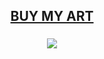 <h2 align="center"><a href="https://www.redbubble.com/people/kaulmeartman/shop?asc=u">BUY MY ART</a></h2>
<h3 align="center"><img src="https://media.giphy.com/media/fE32ZJgwTysQo/giphy.gif"></h3>

<!--
**aryakaul/aryakaul** is a ✨ _special_ ✨ repository because its `README.md` (this file) appears on your GitHub profile.

Here are some ideas to get you started:

- 🔭 I’m currently working on ...
- 🌱 I’m currently learning ...
- 👯 I’m looking to collaborate on ...
- 🤔 I’m looking for help with ...
- 💬 Ask me about ...
- 📫 How to reach me: ...
- 😄 Pronouns: ...
- ⚡ Fun fact: ...
-->
